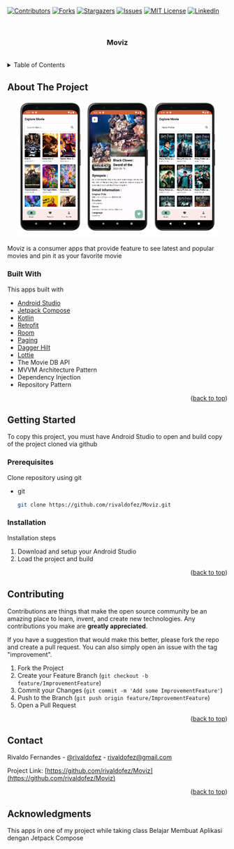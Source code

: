 <div id="top"></div>

[![Contributors][contributors-shield]][contributors-url]
[![Forks][forks-shield]][forks-url]
[![Stargazers][stars-shield]][stars-url]
[![Issues][issues-shield]][issues-url]
[![MIT License][license-shield]][license-url]
[![LinkedIn][linkedin-shield]][linkedin-url]


<!-- PROJECT LOGO -->
<br />
<div align="center">
  <h3 align="center">Moviz</h3>
  </br>
</div>



<!-- TABLE OF CONTENTS -->
<details>
  <summary>Table of Contents</summary>
  <ol>
    <li>
      <a href="#about-the-project">About The Project</a>
      <ul>
        <li><a href="#built-with">Built With</a></li>
      </ul>
    </li>
    <li>
      <a href="#getting-started">Getting Started</a>
      <ul>
        <li><a href="#prerequisites">Prerequisites</a></li>
        <li><a href="#installation">Installation</a></li>
      </ul>
    </li>
    <li><a href="#contributing">Contributing</a></li>
    <li><a href="#contact">Contact</a></li>
    <li><a href="#acknowledgments">Acknowledgments</a></li>
  </ol>
</details>



<!-- ABOUT THE PROJECT -->
## About The Project

<p align="middle">
    <img src="Images/Image_1.png" width="150" /> 
    <img src="Images/Image_2.png" width="150" />
    <img src="Images/Image_3.png" width="150" />
</p>


Moviz is a consumer apps that provide feature to see latest and popular movies and pin it as your favorite movie


### Built With

This apps built with

* [Android Studio](https://developer.android.com/studio)
* [Jetpack Compose](https://developer.android.com/jetpack/compose)
* [Kotlin](https://kotlinlang.org/)
* [Retrofit](https://square.github.io/retrofit/)
* [Room](https://developer.android.com/jetpack/androidx/releases/room)
* [Paging](https://developer.android.com/topic/libraries/architecture/paging/v3-overview)
* [Dagger Hilt](https://dagger.dev/hilt/)
* [Lottie](https://lottiefiles.com/)
* The Movie DB API
* MVVM Architecture Pattern
* Dependency Injection
* Repository Pattern

<p align="right">(<a href="#top">back to top</a>)</p>



<!-- GETTING STARTED -->
## Getting Started

To copy this project, you must have Android Studio to open and build copy of the project cloned via github

### Prerequisites

Clone repository using git
* git
  ```sh
  git clone https://github.com/rivaldofez/Moviz.git
  ```

### Installation

Installation steps

1. Download and setup your Android Studio
2. Load the project and build

<p align="right">(<a href="#top">back to top</a>)</p>


<!-- CONTRIBUTING -->
## Contributing

Contributions are things that make the open source community be an amazing place to learn, invent, and create new technologies. Any contributions you make are **greatly appreciated**.

If you have a suggestion that would make this better, please fork the repo and create a pull request. You can also simply open an issue with the tag "improvement".

1. Fork the Project
2. Create your Feature Branch (`git checkout -b feature/ImprovementFeature`)
3. Commit your Changes (`git commit -m 'Add some ImprovementFeature'`)
4. Push to the Branch (`git push origin feature/ImprovementFeature`)
5. Open a Pull Request

<p align="right">(<a href="#top">back to top</a>)</p>


<!-- CONTACT -->
## Contact

Rivaldo Fernandes - [@rivaldofez](https://Moviz.com/rivaldofez) - rivaldofez@gmail.com

Project Link: [https://github.com/rivaldofez/Moviz](https://github.com/rivaldofez/Moviz)

<p align="right">(<a href="#top">back to top</a>)</p>


<!-- ACKNOWLEDGMENTS -->
## Acknowledgments

This apps in one of my project while taking class Belajar Membuat Aplikasi dengan Jetpack Compose

<!-- MARKDOWN LINKS & IMAGES -->
<!-- https://www.markdownguide.org/basic-syntax/#reference-style-links -->
[contributors-shield]: https://img.shields.io/github/contributors/rivaldofez/Moviz.svg?style=for-the-badge

[contributors-url]: https://github.com/rivaldofez/Moviz/graphs/contributors

[forks-shield]: https://img.shields.io/github/forks/rivaldofez/Moviz.svg?style=for-the-badge

[forks-url]: https://github.com/rivaldofez/Moviz/network/members

[stars-shield]: https://img.shields.io/github/stars/rivaldofez/Moviz.svg?style=for-the-badge

[stars-url]: https://github.com/rivaldofez/Moviz/stargazers

[issues-shield]: https://img.shields.io/github/issues/rivaldofez/Moviz.svg?style=for-the-badge

[issues-url]: https://github.com/rivaldofez/Moviz/issues

[license-shield]: https://img.shields.io/github/license/rivaldofez/Moviz.svg?style=for-the-badge

[license-url]: https://github.com/rivaldofez/Moviz/blob/master/LICENSE.txt

[linkedin-shield]: https://img.shields.io/badge/-LinkedIn-black.svg?style=for-the-badge&logo=linkedin&colorB=555

[linkedin-url]: https://www.linkedin.com/in/rivaldofez